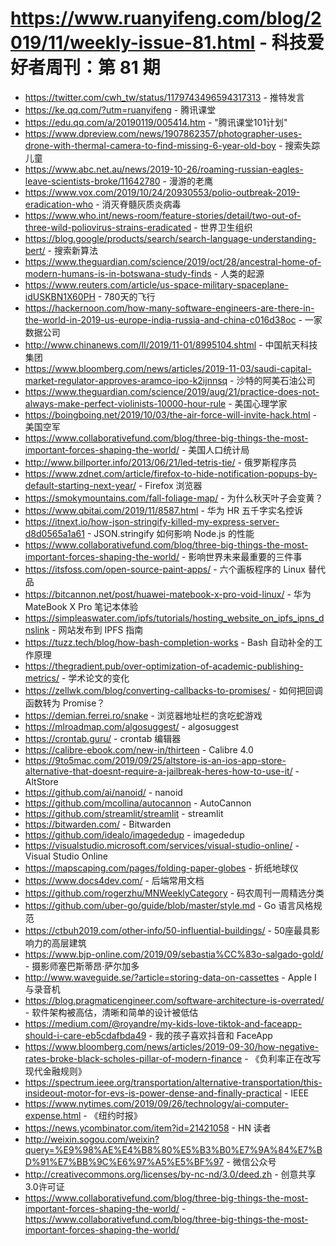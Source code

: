 # https://www.ruanyifeng.com/blog/2019/11/weekly-issue-81.html - 科技爱好者周刊：第 81 期

- https://twitter.com/cwh_tw/status/1179743496594317313 - 推特发言
- https://ke.qq.com/?utm=ruanyifeng - 腾讯课堂
- https://edu.qq.com/a/20190119/005414.htm - "腾讯课堂101计划"
- https://www.dpreview.com/news/1907862357/photographer-uses-drone-with-thermal-camera-to-find-missing-6-year-old-boy - 搜索失踪儿童
- https://www.abc.net.au/news/2019-10-26/roaming-russian-eagles-leave-scientists-broke/11642780 - 漫游的老鹰
- https://www.vox.com/2019/10/24/20930553/polio-outbreak-2019-eradication-who - 消灭脊髓灰质炎病毒
- https://www.who.int/news-room/feature-stories/detail/two-out-of-three-wild-poliovirus-strains-eradicated - 世界卫生组织
- https://blog.google/products/search/search-language-understanding-bert/ - 搜索新算法
- https://www.theguardian.com/science/2019/oct/28/ancestral-home-of-modern-humans-is-in-botswana-study-finds - 人类的起源
- https://www.reuters.com/article/us-space-military-spaceplane-idUSKBN1X60PH - 780天的飞行
- https://hackernoon.com/how-many-software-engineers-are-there-in-the-world-in-2019-us-europe-india-russia-and-china-c016d38oc - 一家数据公司
- http://www.chinanews.com/ll/2019/11-01/8995104.shtml - 中国航天科技集团
- https://www.bloomberg.com/news/articles/2019-11-03/saudi-capital-market-regulator-approves-aramco-ipo-k2ijnnsq - 沙特的阿美石油公司
- https://www.theguardian.com/science/2019/aug/21/practice-does-not-always-make-perfect-violinists-10000-hour-rule - 美国心理学家
- https://boingboing.net/2019/10/03/the-air-force-will-invite-hack.html - 美国空军
- https://www.collaborativefund.com/blog/three-big-things-the-most-important-forces-shaping-the-world/ - 美国人口统计局
- http://www.billporter.info/2013/06/21/led-tetris-tie/ - 俄罗斯程序员
- https://www.zdnet.com/article/firefox-to-hide-notification-popups-by-default-starting-next-year/ - Firefox 浏览器
- https://smokymountains.com/fall-foliage-map/ - 为什么秋天叶子会变黄？
- https://www.qbitai.com/2019/11/8587.html - 华为 HR 五千字实名控诉
- https://itnext.io/how-json-stringify-killed-my-express-server-d8d0565a1a61 - JSON.stringify 如何影响 Node.js 的性能
- https://www.collaborativefund.com/blog/three-big-things-the-most-important-forces-shaping-the-world/ - 影响世界未来最重要的三件事
- https://itsfoss.com/open-source-paint-apps/ - 六个画板程序的 Linux 替代品
- https://bitcannon.net/post/huawei-matebook-x-pro-void-linux/ - 华为 MateBook X Pro 笔记本体验
- https://simpleaswater.com/ipfs/tutorials/hosting_website_on_ipfs_ipns_dnslink - 网站发布到 IPFS 指南
- https://tuzz.tech/blog/how-bash-completion-works - Bash 自动补全的工作原理
- https://thegradient.pub/over-optimization-of-academic-publishing-metrics/ - 学术论文的变化
- https://zellwk.com/blog/converting-callbacks-to-promises/ - 如何把回调函数转为 Promise？
- https://demian.ferrei.ro/snake - 浏览器地址栏的贪吃蛇游戏
- https://mlroadmap.com/algosuggest/ - algosuggest
- https://crontab.guru/ - crontab 编辑器
- https://calibre-ebook.com/new-in/thirteen - Calibre 4.0
- https://9to5mac.com/2019/09/25/altstore-is-an-ios-app-store-alternative-that-doesnt-require-a-jailbreak-heres-how-to-use-it/ - AltStore
- https://github.com/ai/nanoid/ - nanoid
- https://github.com/mcollina/autocannon - AutoCannon
- https://github.com/streamlit/streamlit - streamlit
- https://bitwarden.com/ - Bitwarden
- https://github.com/idealo/imagededup - imagededup
- https://visualstudio.microsoft.com/services/visual-studio-online/ - Visual Studio Online
- https://mapscaping.com/pages/folding-paper-globes - 折纸地球仪
- https://www.docs4dev.com/ - 后端常用文档
- https://github.com/rogerzhu/MNWeeklyCategory - 码农周刊一周精选分类
- https://github.com/uber-go/guide/blob/master/style.md - Go 语言风格规范
- https://ctbuh2019.com/other-info/50-influential-buildings/ - 50座最具影响力的高层建筑
- https://www.bjp-online.com/2019/09/sebastia%CC%83o-salgado-gold/ - 摄影师塞巴斯蒂昂·萨尔加多
- http://www.waveguide.se/?article=storing-data-on-cassettes - Apple I 与录音机
- https://blog.pragmaticengineer.com/software-architecture-is-overrated/ - 软件架构被高估，清晰和简单的设计被低估
- https://medium.com/@royandre/my-kids-love-tiktok-and-faceapp-should-i-care-eb5cdafbda49 - 我的孩子喜欢抖音和 FaceApp
- https://www.bloomberg.com/news/articles/2019-09-30/how-negative-rates-broke-black-scholes-pillar-of-modern-finance - 《负利率正在改写现代金融规则》
- https://spectrum.ieee.org/transportation/alternative-transportation/this-insideout-motor-for-evs-is-power-dense-and-finally-practical - IEEE
- https://www.nytimes.com/2019/09/26/technology/ai-computer-expense.html - 《纽约时报》
- https://news.ycombinator.com/item?id=21421058 - HN 读者
- http://weixin.sogou.com/weixin?query=%E9%98%AE%E4%B8%80%E5%B3%B0%E7%9A%84%E7%BD%91%E7%BB%9C%E6%97%A5%E5%BF%97 - 微信公众号
- http://creativecommons.org/licenses/by-nc-nd/3.0/deed.zh - 创意共享3.0许可证
- https://www.collaborativefund.com/blog/three-big-things-the-most-important-forces-shaping-the-world/ - https://www.collaborativefund.com/blog/three-big-things-the-most-important-forces-shaping-the-world/